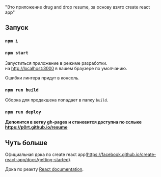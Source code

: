 "Это приложение drug and drop resume, за основу взято create react app"

## Запуск


### `npm i`
### `npm start`

Запуститься приложение в режиме разработки.<br>
на [http://localhost:3000](http://localhost:3000) в вашем браузере по умолчанию.

Ошибки линтера придут в консоль.

### `npm run build`

Сборка для продакшена попадает в папку `build`.<br>

### `npm run deploy`

**Деполится в ветку gh-pages и становится доступна по сслыке https://p0rt.github.io/resume**

## Чуть больше

Официальная дока по create react app(https://facebook.github.io/create-react-app/docs/getting-started).

Дока по реакту [React documentation](https://reactjs.org/).
